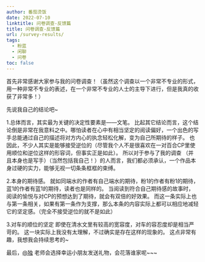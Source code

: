 ```yaml
---
author: 番茄烫饭
date: 2022-07-10
linktitle: 问卷调查-反馈篇
title: 问卷调查-反馈篇
url: /survey-results/
tags:
  - 粉蓝
  - 闲聊
  - 问卷
toc: false
---
```


首先非常感谢大家参与我的问卷调查！（虽然这个调查以一个非常不专业的形式，用一种非常不专业的表述，在一个非常不专业的人士的主导下进行，但是我真的收获了非常多！）

<!--more-->

先说我自己的结论吧~

1.总体而言，其实最为关键的决定性要素是——文笔。
比起其它结论而言，这个结论倒是非常在我意料之中。哪怕读者在心中有相当坚定的阅读偏好，一个出色的写手总能通过自己的描述将对方内心的执念轻松化解，变为自己所期待的样子。
也因此，不少人其实是能够接受逆位的（尽管我个人不是很喜欢在一对百合CP里使用顺位和逆位这样的形容词，但事实正是如此）。
所以对于参与了我的调查 （并且本身也是写手）（当然包括我自己！）的人而言，我们都必须承认，一个作品本身过硬的实力，能够无视一切条条框框的束缚。

2.本身的期待感。
就如同端水的作者有自己端水的期待，粉1的作者有粉1的期待，蓝1的作者有蓝1的期待，读者也是同样的。
当阅读到符合自己期待感的故事时，阅读的愉悦与对CP的预想达到了期待，就会有双倍的好效果。
而这一条实际上也与第一条相关，如果有第一条作为支撑，那么本条的内容实际上都可以相应地减轻它的坚定感。（完全不接受逆位的就不是如此）

3.对车的顺位的坚定
即使在清水文里有较高的宽容度，对车的容忍度却是相当严苛的。
这一块实际上我没有太理解，不过确实是存在这样的现象的。
这点非常有趣，我想我会持续思考的~

最后，[@独](https://guanyue134.lofter.com/) 老师会选择幸运小朋友发送礼物，会花落谁家呢~~~
